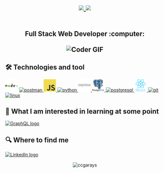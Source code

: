 <h1 align="center">
  <a href="https://git.io/typing-svg">
    <img src="https://user-images.githubusercontent.com/42378118/110234147-e3259600-7f4e-11eb-95be-0c4047144dea.gif" width="30">
    <img src="https://readme-typing-svg.herokuapp.com/?lines=Hi!;My+name+is+Cristhian.;Welcome+to+my+profile!&center=true&size=27">
  </a>
</h1>

<h2 align="center">
 <abc>
  <br> Full Stack Web Developer :computer:<br>
  <br>
    <img src="https://media.giphy.com/media/SWoSkN6DxTszqIKEqv/giphy.gif" alt="Coder GIF" width="500">
 </abc>
</h2> 


## 🛠  Technologies and tool
<p align="left">
  <a href="https://nodejs.org" target="_blank"> <img src="https://raw.githubusercontent.com/devicons/devicon/master/icons/nodejs/nodejs-original-wordmark.svg" alt="nodejs" width="40" height="40"/></a>
  <a href="https://go.dev/" target="_blank"> <img src="https://www.vectorlogo.zone/logos/golang/golang-icon.svg" alt="postman" width="40" height="40"/> </a>
  <a href="https://developer.mozilla.org/en-US/docs/Web/JavaScript" target="_blank"> <img src="https://raw.githubusercontent.com/devicons/devicon/master/icons/javascript/javascript-original.svg" alt="javascript" width="40" height="40"/> </a>
  <a href="https://www.python.org/" target="_blank"> <img src="https://www.vectorlogo.zone/logos/python/python-icon.svg" alt="python" width="40" height="40"/> </a>
  <!---
  <a href="https://www.oracle.com/co/java/technologies/javase/javase-jdk8-downloads.html" target="_blank"> <img src="https://www.vectorlogo.zone/logos/java/java-icon.svg" alt="java" width="40" height="40"/> </a>
  --->
  <a href="https://expressjs.com" target="_blank"> <img src="https://raw.githubusercontent.com/devicons/devicon/master/icons/express/express-original-wordmark.svg" alt="express" width="40" height="40"/> </a>
  <a href="https://www.postgresql.org" target="_blank"> <img src="https://raw.githubusercontent.com/devicons/devicon/master/icons/postgresql/postgresql-original-wordmark.svg" alt="postgresql" width="40" height="40"/> </a>
  <a href="https://www.mongodb.com/" target="_blank"> <img src="https://www.vectorlogo.zone/logos/mongodb/mongodb-ar21.svg" alt="postgresql" width="40" height="40"/> </a>
  <!---
  <a href="https://www.sqlite.org/" target="_blank"> <img src="https://www.vectorlogo.zone/logos/sqlite/sqlite-icon.svg" alt="sqlite" width="40" height="40"/> </a>
  --->
  <a href="https://reactjs.org/" target="_blank"> <img src="https://raw.githubusercontent.com/devicons/devicon/master/icons/react/react-original-wordmark.svg" alt="react" width="40" height="40"/> </a>
  <!---
  <a href="https://www.gnu.org/software/bash/" target="_blank"> <img src="https://www.vectorlogo.zone/logos/gnu_bash/gnu_bash-icon.svg" alt="bash" width="40" height="40"/> </a> 
  --->
  <a href="https://git-scm.com/" target="_blank"> <img src="https://www.vectorlogo.zone/logos/git-scm/git-scm-icon.svg" alt="git" width="40" height="40"/> </a>
  <!---
  <a href="https://www.linux.org/" target="_blank"> <img src="https://raw.githubusercontent.com/devicons/devicon/master/icons/linux/linux-original.svg" alt="linux" width="40" height="40"/> </a>
  --->
  <a href="https://aws.amazon.com/es/" target="_blank"> <img src="https://www.vectorlogo.zone/logos/amazon_aws/amazon_aws-icon.svg" alt="linux" width="40" height="40"/> </a>
  <!---
  <a href="https://postman.com" target="_blank"> <img src="https://www.vectorlogo.zone/logos/getpostman/getpostman-icon.svg" alt="postman" width="40" height="40"/> </a>
  --->
</p>


<!--- 
<a name="learning-next"></a>
## 📖  What I am currently learning / improving on

[<img src="https://img.shields.io/badge/Go-00ADD8?style=for-the-badge&logo=go&logoColor=white" alt="Golang logo" title="Golang" height="25" />][tech_tools_anchor]
&nbsp;
[<img src="https://img.shields.io/badge/Amazon_AWS-232F3E?style=for-the-badge&logo=amazon-aws&logoColor=white" alt="AWS logo" title="AWS" height="25" />][tech_tools_anchor]
--->

## 👾  What I am interested in learning at some point

[<img src="https://img.shields.io/badge/GraphQL-282C34?logo=graphql&logoColor=E10098" alt="GraphQL logo" title="GraphQL" height="25" />][learning_next_anchor]
&nbsp;

## 🔍  Where to find me

[<img src="https://img.shields.io/badge/LinkedIn-282C34?logo=linkedin&logoColor=0077B5" alt="LinkedIn logo" title="LinkedIn" height="25" />](https://www.linkedin.com/in/cristhian-garay-dev/)

[tech_tools_anchor]: #bonjour--
[learning_now_anchor]: #learning-now
[learning_next_anchor]: #learning-next


<!--<p align="center"><img align="center" src="https://github-readme-stats.vercel.app/api/top-langs/?username=ccgarays&show_icons=true&locale=en&layout=compact&theme=material-palenight" alt="ccgarays" /></p>-->
<!---
<p align="center">&nbsp;<img align="center" src="https://github-readme-stats.vercel.app/api?username=ccgarays&show_icons=true&locale=en&theme=material-palenight" alt="ccgarays" /></p>
--->
<p align="center"><img align="center" src="https://github-readme-streak-stats.herokuapp.com/?user=ccgarays&theme=material-palenight" alt="ccgarays" /></p>

